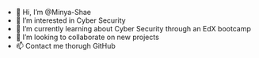 - 👋 Hi, I’m @Minya-Shae
- 👀 I’m interested in Cyber Security
- 🌱 I’m currently learning about Cyber Security through an EdX bootcamp
- 💞️ I’m looking to collaborate on new projects
- 📫 Contact me thorugh GitHub

<!---
Minya-Shae/Minya-Shae is a ✨ special ✨ repository because its `README.md` (this file) appears on your GitHub profile.
You can click the Preview link to take a look at your changes.
--->
